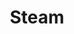 ---
title: "Steam"
hidden: false
link: "https://steamcommunity.com/id/copperdevs/"
displayText: "76561199083358154"
randomResult: false
icon: "fa-brands fa-steam"
---